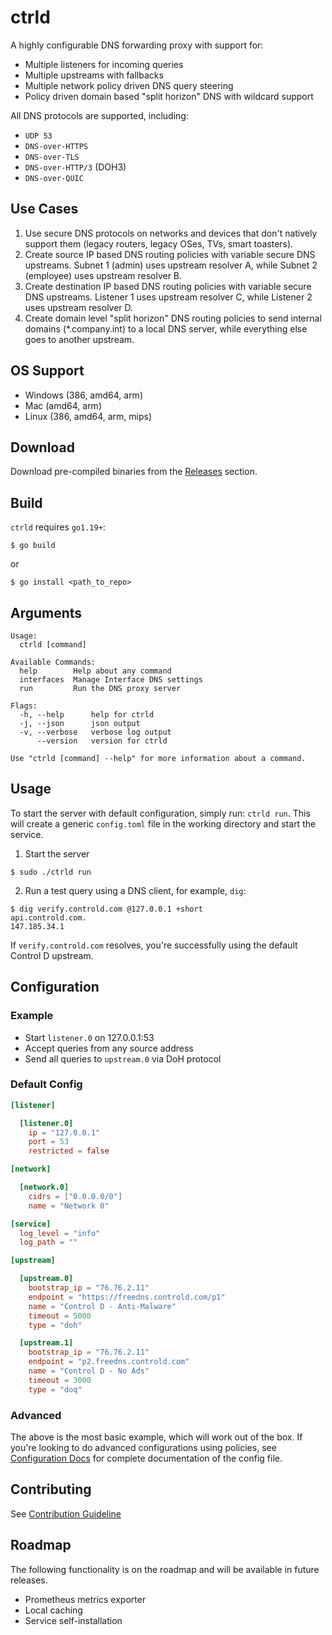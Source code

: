 # ctrld
A highly configurable DNS forwarding proxy with support for:
- Multiple listeners for incoming queries
- Multiple upstreams with fallbacks
- Multiple network policy driven DNS query steering
- Policy driven domain based "split horizon" DNS with wildcard support

All DNS protocols are supported, including:
- `UDP 53`
- `DNS-over-HTTPS`
- `DNS-over-TLS`
- `DNS-over-HTTP/3` (DOH3)
- `DNS-over-QUIC`

## Use Cases
1. Use secure DNS protocols on networks and devices that don't natively support them (legacy routers, legacy OSes, TVs, smart toasters).
2. Create source IP based DNS routing policies with variable secure DNS upstreams. Subnet 1 (admin) uses upstream resolver A, while Subnet 2 (employee) uses upstream resolver B.
3. Create destination IP based DNS routing policies with variable secure DNS upstreams. Listener 1 uses upstream resolver C, while Listener 2 uses upstream resolver D. 
4. Create domain level "split horizon" DNS routing policies to send internal domains (*.company.int) to a local DNS server, while everything else goes to another upstream.


## OS Support
- Windows (386, amd64, arm)
- Mac (amd64, arm)
- Linux (386, amd64, arm, mips)

## Download
Download pre-compiled binaries from the [Releases](#) section.

## Build
`ctrld` requires `go1.19+`:

```shell
$ go build
```

or 

```shell
$ go install <path_to_repo>
```

## Arguments
```
Usage:
  ctrld [command]

Available Commands:
  help        Help about any command
  interfaces  Manage Interface DNS settings
  run         Run the DNS proxy server

Flags:
  -h, --help      help for ctrld
  -j, --json      json output
  -v, --verbose   verbose log output
      --version   version for ctrld

Use "ctrld [command] --help" for more information about a command.
```
## Usage
To start the server with default configuration, simply run: `ctrld run`. This will create a generic `config.toml` file in the working directory and start the service. 
1. Start the server
  ```
  $ sudo ./ctrld run
  ```

2. Run a test query using a DNS client, for example, `dig`:
  ```
  $ dig verify.controld.com @127.0.0.1 +short
  api.controld.com.
  147.185.34.1
  ```

If `verify.controld.com` resolves, you're successfully using the default Control D upstream.


## Configuration
### Example 
- Start `listener.0` on 127.0.0.1:53
- Accept queries from any source address
- Send all queries to `upstream.0` via DoH protocol

### Default Config
```toml                                               
[listener]

  [listener.0]
    ip = "127.0.0.1"
    port = 53
    restricted = false

[network]

  [network.0]
    cidrs = ["0.0.0.0/0"]
    name = "Network 0"

[service]
  log_level = "info"
  log_path = ""

[upstream]

  [upstream.0]
    bootstrap_ip = "76.76.2.11"
    endpoint = "https://freedns.controld.com/p1"
    name = "Control D - Anti-Malware"
    timeout = 5000
    type = "doh"

  [upstream.1]
    bootstrap_ip = "76.76.2.11"
    endpoint = "p2.freedns.controld.com"
    name = "Control D - No Ads"
    timeout = 3000
    type = "doq"

```

### Advanced 
The above is the most basic example, which will work out of the box. If you're looking to do advanced configurations using policies, see [Configuration Docs](docs/config.md) for complete documentation of the config file. 

## Contributing

See [Contribution Guideline](./docs/contributing.md)

## Roadmap
The following functionality is on the roadmap and will be available in future releases. 
- Prometheus metrics exporter 
- Local caching
- Service self-installation 
